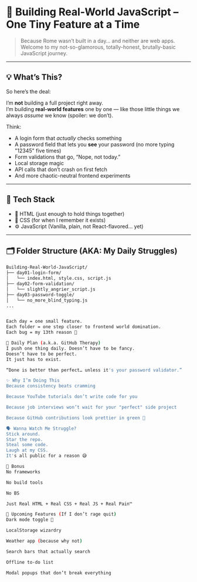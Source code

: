 # 🧠 Building Real-World JavaScript – One Tiny Feature at a Time

> Because Rome wasn’t built in a day… and neither are web apps.  
> Welcome to my not-so-glamorous, totally-honest, brutally-basic JavaScript journey.

---

## 💡 What’s This?

So here’s the deal:

I’m **not** building a full project right away.  
I’m building **real-world features** one by one — like those little things we always _assume_ we know (spoiler: we don’t).

Think:

- A login form that _actually_ checks something
- A password field that lets you **see** your password (no more typing "12345" five times)
- Form validations that go, “Nope, not today.”
- Local storage magic
- API calls that don’t crash on first fetch
- And more chaotic-neutral frontend experiments

---

## 🧪 Tech Stack

- 🧱 HTML (just enough to hold things together)
- 🎨 CSS (for when I remember it exists)
- ⚙️ JavaScript (Vanilla, plain, not React-flavored… yet)

---

## 🗂️ Folder Structure (AKA: My Daily Struggles)

```bash
Building-Real-World-JavaScript/
├── day01-login-form/
│   └── index.html, style.css, script.js
├── day02-form-validation/
│   └── slightly_angrier_script.js
├── day03-password-toggle/
│   └── no_more_blind_typing.js
...


Each day = one small feature.
Each folder = one step closer to frontend world domination.
Each bug = my 13th reason 🥲

🔄 Daily Plan (a.k.a. GitHub Therapy)
I push one thing daily. Doesn’t have to be fancy.
Doesn’t have to be perfect.
It just has to exist.

“Done is better than perfect… unless it's your password validator.”

✨ Why I’m Doing This
Because consistency beats cramming

Because YouTube tutorials don’t write code for you

Because job interviews won’t wait for your "perfect" side project

Because GitHub contributions look prettier in green 💚

🗣️ Wanna Watch Me Struggle?
Stick around.
Star the repo.
Steal some code.
Laugh at my CSS.
It's all public for a reason 😅

🧃 Bonus
No frameworks

No build tools

No BS

Just Real HTML + Real CSS + Real JS + Real Pain™

📌 Upcoming Features (If I don’t rage quit)
Dark mode toggle 🌚

LocalStorage wizardry

Weather app (because why not)

Search bars that actually search

Offline to-do list

Modal popups that don’t break everything
```
